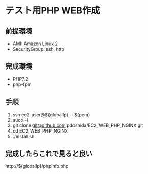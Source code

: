 # テスト用PHP WEB作成

## 前提環境
- AMI: Amazon Linux 2
- SecurityGroup: ssh, http


## 完成環境
- PHP7.2
- php-fpm

## 手順
1. ssh ec2-user@${globalIp} -i ${pem}
2. sudo -i
3. git clone git@github.com:pdoshida/EC2_WEB_PHP_NGINX.git
4. cd EC2_WEB_PHP_NGINX
5. ./install.sh

## 完成したらこれで見ると良い
http://${globalIp}/phpinfo.php
